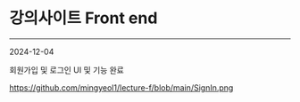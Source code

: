 # 강의사이트 Front end



<hr>

2024-12-04 

회원가입 및 로그인 UI 및 기능 완료

<https://github.com/mingyeol1/lecture-f/blob/main/SignIn.png>
